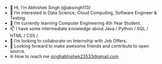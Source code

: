 - 👋 Hi, I’m  Abhishek Singh (@absingh113)
- 👀 I’m interested in Data Science, Cloud Computing, Software Engineer & Testing.
- 🌱 I’m currently learning Computer Engineering 4th Year Student.
- 📫 I have some intermediate knowledge about Java / Python / SQL / HTML / CSS /.
- 💞️ I’m looking to collaborate on Internship with Job Offers.
- 🤝 Looking forward to make awesome friends and contribute to open source.
- 🌐 How to reach me singhabhishek23533@gmail.com

<!---
absingh113/absingh113 is a ✨ special ✨ repository because its `README.md` (this file) appears on your GitHub profile.
You can click the Preview link to take a look at your changes.
--->
